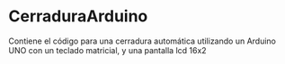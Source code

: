 # CerraduraArduino
Contiene el código para una cerradura automática utilizando un Arduino UNO con un teclado matricial, y una pantalla lcd 16x2
